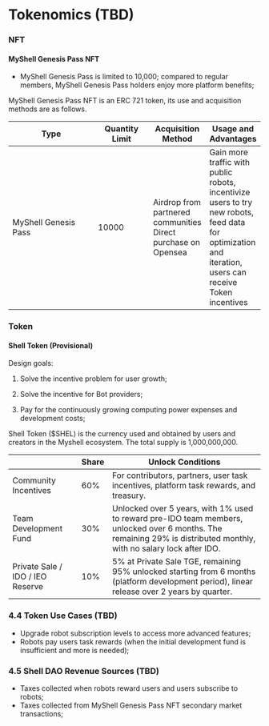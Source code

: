# Tokenomics (TBD)

### NFT

#### MyShell Genesis Pass NFT

* MyShell Genesis Pass is limited to 10,000; compared to regular members, MyShell Genesis Pass holders enjoy more platform benefits;

MyShell Genesis Pass NFT is an ERC 721 token, its use and acquisition methods are as follows.

<table><thead><tr><th width="172">Type</th><th width="99">Quantity Limit</th><th>Acquisition Method</th><th>Usage and Advantages</th></tr></thead><tbody><tr><td>MyShell Genesis Pass</td><td>10000</td><td>Airdrop from partnered communities<br>Direct purchase on Opensea</td><td>Gain more traffic with public robots, incentivize users to try new robots, feed data for optimization and iteration, users can receive Token incentives</td></tr></tbody></table>

### Token

#### Shell Token (Provisional)

Design goals:

1. Solve the incentive problem for user growth;

2. Solve the incentive for Bot providers;

3. Pay for the continuously growing computing power expenses and development costs;



Shell Token ($SHEL) is the currency used and obtained by users and creators in the Myshell ecosystem. The total supply is 1,000,000,000.

|                  | Share  | Unlock Conditions                                                |
| ---------------- | --- | --------------------------------------------------- |
| Community Incentives             | 60% | For contributors, partners, user task incentives, platform task rewards, and treasury.                    |
| Team Development Fund           | 30% | Unlocked over 5 years, with 1% used to reward pre-IDO team members, unlocked over 6 months. The remaining 29% is distributed monthly, with no salary lock after IDO. |
| Private Sale / IDO / IEO Reserve | 10% | 5% at Private Sale TGE, remaining 95% unlocked starting from 6 months (platform development period), linear release over 2 years by quarter.             |

### 4.4 Token Use Cases (TBD)

* Upgrade robot subscription levels to access more advanced features;
* Robots pay users task rewards (when the initial development fund is insufficient and more is needed);

### 4.5 Shell DAO Revenue Sources (TBD)

* Taxes collected when robots reward users and users subscribe to robots;
* Taxes collected from MyShell Genesis Pass NFT secondary market transactions;